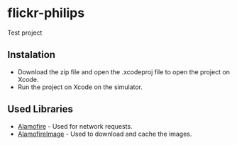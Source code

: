 # flickr-philips
Test project

## Instalation

* Download the zip file and open the .xcodeproj file to open the project on Xcode.
* Run the project on Xcode on the simulator.

## Used Libraries

* [Alamofire](https://github.com/Alamofire/Alamofire) - Used for network requests.
* [AlamofireImage](https://github.com/Alamofire/AlamofireImage) - Used to download and cache the images.
